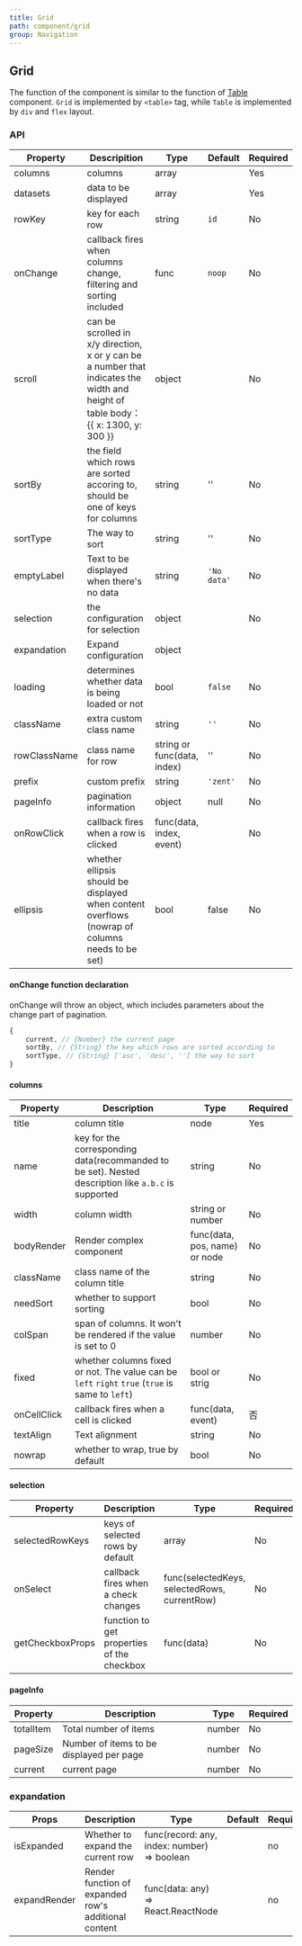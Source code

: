 ```yaml
---
title: Grid
path: component/grid
group: Navigation
---
```


## Grid

The function of the component is similar to the function of [Table](table) component. `Grid` is implemented by `<table>` tag, while `Table` is implemented by `div` and `flex` layout.

### API

| Property     | Descripition                     | Type    | Default   | Required |
| -------- | ------------------------------------ | ----- | ------- | ------- |
| columns  | columns                            | array |         |   Yes    |
| datasets | data to be displayed                         | array |         |   Yes    |
| rowKey   | key for each row                          | string |  `id`    |   No    |
| onChange | callback fires when columns change, filtering and sorting included  | func | `noop` | No    |
| scroll |  can be scrolled in x/y direction, x or y can be a number that indicates the width and height of table body：{{ x: 1300, y: 300 }}  | object |  | No   |
| sortBy   | the field which rows are sorted accoring to, should be one of keys for columns| string | '' | No |
| sortType | The way to sort                            | string  |     ''   |   No    |
| emptyLabel | Text to be displayed when there's no data                | string   | `'No data'` | No |
| selection  | the configuration for selection                | object     |         | No    |
| expandation     |  Expand configuration                                      | object        |     |         | no    |
| loading    | determines whether data is being loaded or not          | bool          | `false` | No  |
| className  | extra custom class name                    | string        | `''`   | No   |
| rowClassName | class name for row                  | string or func(data, index) |  ''   | No   |
| prefix     | custom prefix                       | string       | `'zent'` | No  |
| pageInfo   | pagination information               | object        | null   | No  |
| onRowClick | callback fires when a row is clicked                     | func(data, index, event) | | No |
| ellipsis   | whether ellipsis should be displayed when content overflows (nowrap of columns needs to be set) | bool | false | No |

#### onChange function declaration
onChange will throw an object, which includes parameters about the change part of pagination.

```js
{
	current, // {Number} the current page
	sortBy, // {String} the key which rows are sorted according to
	sortType, // {String} ['asc', 'desc', ''] the way to sort
}
```

#### columns

| Property         | Description                               | Type        | Required |
| ---------- | ----------------------------------- | ---------- | ---- |
| title      | column title                       |  node       | Yes    |
| name       | key for the corresponding data(recommanded to be set). Nested description like `a.b.c` is supported  | string   | No    |
| width      | column width                             | string or number | No    |
| bodyRender | Render complex component                        | func(data, pos, name) or node |  No  |
| className  | class name of the column title                 | string |  No  |
| needSort   | whether to support sorting  | bool   | No   |
| colSpan    | span of columns. It won't be rendered if the value is set to 0             | number | No    |
| fixed      | whether columns fixed or not. The value can be `left` `right` `true` (`true` is same to `left`) | bool or strig | No |
| onCellClick | callback fires when a cell is clicked                     | func(data, event) | 否 |
| textAlign  | Text alignment                        | string | No |
| nowrap     | whether to wrap, true by default                    | bool | No |


#### selection

| Property              | Description              | Type    | Required |
| --------------- | --------------- | ----- | ---- |
| selectedRowKeys | keys of selected rows by default            | array | No    |
| onSelect | callback fires when a check changes | func(selectedKeys, selectedRows, currentRow)  | No |
| getCheckboxProps | function to get properties of the checkbox | func(data) | No |


#### pageInfo

| Property              | Description              | Type  | Required |
| --------------- | --------------- | --- | ----- |
| totalItem | Total number of items | number| No    |
| pageSize | Number of items to be displayed per page   | number | No    |
| current | current page | number | No |

### expandation

| Props              | Description              | Type    |  Default | Required |
| --------------- | --------------- | ----- | ---- | ----- |
| isExpanded | Whether to expand the current row | func(record: any, index: number) => boolean |  | no    |
| expandRender        | Render function of expanded row's additional content | func(data: any) => React.ReactNode |  | no

<style>
  .switch {
		margin-bottom: 10px;
  }
  .big-size {
  	font-size: 20px;
  }
</style>
